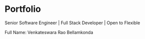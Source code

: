# Portfolio
Senior Software Engineer | Full Stack Developer | Open to Flexible

Full Name: Venkateswara Rao Bellamkonda

